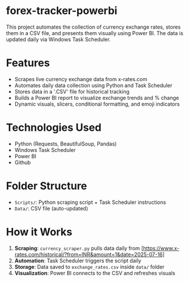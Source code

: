 # forex-tracker-powerbi

This project automates the collection of currency exchange rates, stores them in a CSV file, and presents them visually using Power BI. The data is updated daily via Windows Task Scheduler.

# Features

- Scrapes live currency exchange data from x-rates.com
- Automates daily data collection using Python and Task Scheduler
- Stores data in a '.CSV' file for historical tracking
- Builds a Power BI report to visualize exchange trends and % change
- Dynamic visuals, slicers, conditional formatting, and emoji indicators

# Technologies Used
- Python (Requests, BeautifulSoup, Pandas)
- Windows Task Scheduler
- Power BI
- Github

# Folder Structure
- `Scripts/`: Python scraping script + Task Scheduler instructions
- `Data/`: CSV file (auto-updated)

# How it Works
1. **Scraping**: `currency_scraper.py` pulls data daily from [https://www.x-rates.com/historical/?from=INR&amount=1&date=2025-07-16]
2. **Automation**: Task Scheduler triggers the script daily
3. **Storage**: Data saved to `exchange_rates.csv` inside `data/` folder
4. **Visualization**: Power BI connects to the CSV and refreshes visuals

